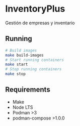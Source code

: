 # InventoryPlus

Gestión de empresas y inventario

## Running

```bash
# Build images
make build-images
# Start running containers
make start
# Stop running containers
make stop
```

## Requirements

- Make
- Node LTS
- Podman >3
- podman-compose >1.0.0
